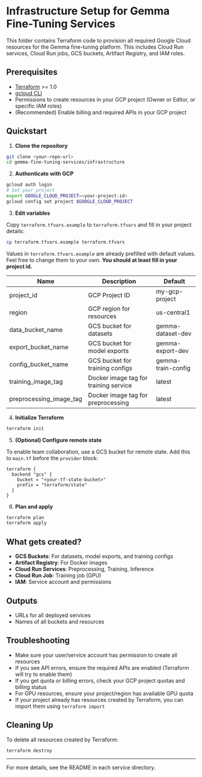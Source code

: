 # Infrastructure Setup for Gemma Fine-Tuning Services

This folder contains Terraform code to provision all required Google Cloud resources for the Gemma fine-tuning platform. This includes Cloud Run services, Cloud Run jobs, GCS buckets, Artifact Registry, and IAM roles.

## Prerequisites

- [Terraform](https://www.terraform.io/downloads.html) >= 1.0
- [gcloud CLI](https://cloud.google.com/sdk/docs/install)
- Permissions to create resources in your GCP project (Owner or Editor, or specific IAM roles)
- (Recommended) Enable billing and required APIs in your GCP project

## Quickstart

1. **Clone the repository**

```bash
git clone <your-repo-url>
cd gemma-fine-tuning-services/infrastructure
```

2. **Authenticate with GCP**

```bash
gcloud auth login
# Set your project
export GOOGLE_CLOUD_PROJECT=<your-project-id>
gcloud config set project $GOOGLE_CLOUD_PROJECT
```

3. **Edit variables**

Copy `terraform.tfvars.example` to `terraform.tfvars` and fill in your project details:

```bash
cp terraform.tfvars.example terraform.tfvars
```

Values in `terraform.tfvars.example` are already prefilled with default values. Feel free to change them to your own. **You should at least fill in your project id.**

| Name                    | Description                           | Default            |
| ----------------------- | ------------------------------------- | ------------------ |
| project_id              | GCP Project ID                        | my-gcp-project     |
| region                  | GCP region for resources              | us-central1        |
| data_bucket_name        | GCS bucket for datasets               | gemma-dataset-dev  |
| export_bucket_name      | GCS bucket for model exports          | gemma-export-dev   |
| config_bucket_name      | GCS bucket for training configs       | gemma-train-config |
| training_image_tag      | Docker image tag for training service | latest             |
| preprocessing_image_tag | Docker image tag for preprocessing    | latest             |

4. **Initialize Terraform**

```bash
terraform init
```

5. **(Optional) Configure remote state**

To enable team collaboration, use a GCS bucket for remote state. Add this to `main.tf` before the `provider` block:

```hcl
terraform {
  backend "gcs" {
    bucket = "<your-tf-state-bucket>"
    prefix = "terraform/state"
  }
}
```

6. **Plan and apply**

```bash
terraform plan
terraform apply
```

## What gets created?

- **GCS Buckets**: For datasets, model exports, and training configs
- **Artifact Registry**: For Docker images
- **Cloud Run Services**: Preprocessing, Training, Inference
- **Cloud Run Job**: Training job (GPU)
- **IAM**: Service account and permissions

## Outputs

- URLs for all deployed services
- Names of all buckets and resources

## Troubleshooting

- Make sure your user/service account has permission to create all resources
- If you see API errors, ensure the required APIs are enabled (Terraform will try to enable them)
- If you get quota or billing errors, check your GCP project quotas and billing status
- For GPU resources, ensure your project/region has available GPU quota
- If your project already has resources created by Terraform, you can import them using `terraform import`

## Cleaning Up

To delete all resources created by Terraform:

```bash
terraform destroy
```

---

For more details, see the README in each service directory.
